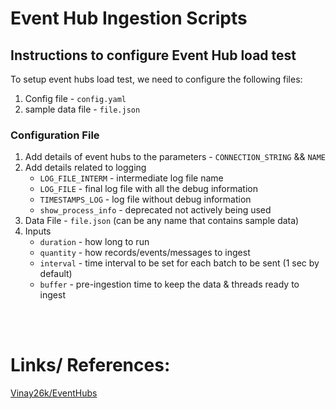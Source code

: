 # Event Hub Ingestion Scripts
## Instructions to configure Event Hub load test
To setup event hubs load test, we need to configure the following files:
1. Config file - ```config.yaml```
2. sample data file - ```file.json```

### Configuration File
1. Add details of event hubs to the parameters - ```CONNECTION_STRING``` && ```NAME```
2. Add details related to logging
   - ```LOG_FILE_INTERM``` - intermediate log file name
   - ```LOG_FILE``` - final log file with all the debug information
   - ```TIMESTAMPS_LOG``` - log file without debug information
   - ```show_process_info``` - deprecated not actively being used
3. Data File - ```file.json``` (can be any name that contains sample data)
4. Inputs
   - ```duration``` - how long to run
   - ```quantity``` - how records/events/messages to ingest
   - ```interval``` - time interval to be set for each batch to be sent (1 sec by default)
   - ```buffer``` - pre-ingestion time to keep the data & threads ready to ingest

<br/>
<br/>

# Links/ References: 
[Vinay26k/EventHubs](https://github.com/Vinay26k/eventhubs)
